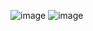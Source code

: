 ![image](https://github.com/user-attachments/assets/a7406e70-359b-408d-89c5-490684e3ac2f)
![image](https://github.com/user-attachments/assets/05856bd6-526c-4a65-8973-0ab032b60e30)
